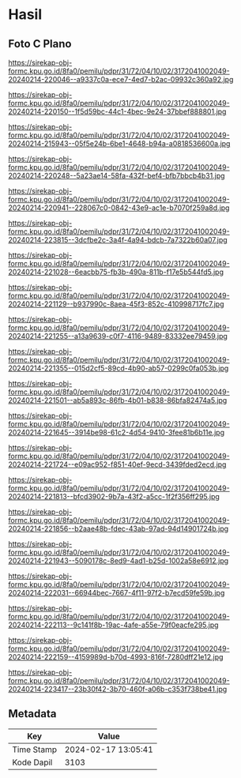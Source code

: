 # Hasil

## Foto C Plano

https://sirekap-obj-formc.kpu.go.id/8fa0/pemilu/pdpr/31/72/04/10/02/3172041002049-20240214-220046--a9337c0a-ece7-4ed7-b2ac-09932c360a92.jpg

https://sirekap-obj-formc.kpu.go.id/8fa0/pemilu/pdpr/31/72/04/10/02/3172041002049-20240214-220150--1f5d59bc-44c1-4bec-9e24-37bbef888801.jpg

https://sirekap-obj-formc.kpu.go.id/8fa0/pemilu/pdpr/31/72/04/10/02/3172041002049-20240214-215943--05f5e24b-6be1-4648-b94a-a0818536600a.jpg

https://sirekap-obj-formc.kpu.go.id/8fa0/pemilu/pdpr/31/72/04/10/02/3172041002049-20240214-220248--5a23ae14-58fa-432f-bef4-bfb7bbcb4b31.jpg

https://sirekap-obj-formc.kpu.go.id/8fa0/pemilu/pdpr/31/72/04/10/02/3172041002049-20240214-220941--228067c0-0842-43e9-ac1e-b7070f259a8d.jpg

https://sirekap-obj-formc.kpu.go.id/8fa0/pemilu/pdpr/31/72/04/10/02/3172041002049-20240214-223815--3dcfbe2c-3a4f-4a94-bdcb-7a7322b60a07.jpg

https://sirekap-obj-formc.kpu.go.id/8fa0/pemilu/pdpr/31/72/04/10/02/3172041002049-20240214-221028--6eacbb75-fb3b-490a-811b-f17e5b544fd5.jpg

https://sirekap-obj-formc.kpu.go.id/8fa0/pemilu/pdpr/31/72/04/10/02/3172041002049-20240214-221129--b937990c-8aea-45f3-852c-410998717fc7.jpg

https://sirekap-obj-formc.kpu.go.id/8fa0/pemilu/pdpr/31/72/04/10/02/3172041002049-20240214-221255--a13a9639-c0f7-4116-9489-83332ee79459.jpg

https://sirekap-obj-formc.kpu.go.id/8fa0/pemilu/pdpr/31/72/04/10/02/3172041002049-20240214-221355--015d2cf5-89cd-4b90-ab57-0299c0fa053b.jpg

https://sirekap-obj-formc.kpu.go.id/8fa0/pemilu/pdpr/31/72/04/10/02/3172041002049-20240214-221501--ab5a893c-86fb-4b01-b838-86bfa82474a5.jpg

https://sirekap-obj-formc.kpu.go.id/8fa0/pemilu/pdpr/31/72/04/10/02/3172041002049-20240214-221645--3914be98-61c2-4d54-9410-3fee81b6b11e.jpg

https://sirekap-obj-formc.kpu.go.id/8fa0/pemilu/pdpr/31/72/04/10/02/3172041002049-20240214-221724--e09ac952-f851-40ef-9ecd-3439fded2ecd.jpg

https://sirekap-obj-formc.kpu.go.id/8fa0/pemilu/pdpr/31/72/04/10/02/3172041002049-20240214-221813--bfcd3902-9b7a-43f2-a5cc-1f2f356ff295.jpg

https://sirekap-obj-formc.kpu.go.id/8fa0/pemilu/pdpr/31/72/04/10/02/3172041002049-20240214-221856--b2aae48b-fdec-43ab-97ad-94d14901724b.jpg

https://sirekap-obj-formc.kpu.go.id/8fa0/pemilu/pdpr/31/72/04/10/02/3172041002049-20240214-221943--5090178c-8ed9-4ad1-b25d-1002a58e6912.jpg

https://sirekap-obj-formc.kpu.go.id/8fa0/pemilu/pdpr/31/72/04/10/02/3172041002049-20240214-222031--66944bec-7667-4f11-97f2-b7ecd59fe59b.jpg

https://sirekap-obj-formc.kpu.go.id/8fa0/pemilu/pdpr/31/72/04/10/02/3172041002049-20240214-222113--9c141f8b-19ac-4afe-a55e-79f0eacfe295.jpg

https://sirekap-obj-formc.kpu.go.id/8fa0/pemilu/pdpr/31/72/04/10/02/3172041002049-20240214-222159--4159989d-b70d-4993-816f-7280dff21e12.jpg

https://sirekap-obj-formc.kpu.go.id/8fa0/pemilu/pdpr/31/72/04/10/02/3172041002049-20240214-223417--23b30f42-3b70-460f-a06b-c353f738be41.jpg


## Metadata

| Key        | Value               |
| ---------- | ------------------- |
| Time Stamp | 2024-02-17 13:05:41 |
| Kode Dapil | 3103                |



